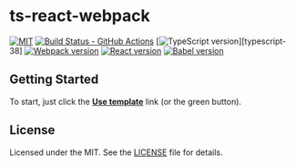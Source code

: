 # ts-react-webpack

[![MIT][license-badge]][LICENSE]
[![Build Status - GitHub Actions][gha-badge]][gha-ci]
[![TypeScript version][ts-badge]][typescript-38]
[![Webpack version][webpack-badge]][webpack-4]
[![React version][react-badge]][react-16]
[![Babel version][babel-badge]][babel-7]

## Getting Started
To start, just click the **[Use template][repo-template-action]** link (or the green button).

## License
Licensed under the MIT. See the [LICENSE](https://github.com/CodingSolo/ts-react-webpack/blob/master/LICENSE) file for details.

[ts-badge]: https://img.shields.io/badge/TypeScript-3.8-blue.svg
[typescript-37]: https://www.typescriptlang.org/docs/handbook/release-notes/typescript-3-7.html
[webpack-badge]: https://img.shields.io/badge/Webpack-4.4-blue.svg
[webpack-4]: https://webpack.js.org/guides/getting-started/
[react-badge]: https://img.shields.io/badge/React-16-blue.svg
[react-16]: https://reactjs.org/docs/getting-started.html
[babel-badge]: https://img.shields.io/badge/Babel-7.8-blue.svg
[babel-7]: https://babeljs.io/docs/en/index.html
[gh-actions]: https://github.com/features/actions
[license-badge]: https://img.shields.io/badge/license-MIT-blue.svg
[license]: https://github.com/CodingSolo/ts-react-webpack/blob/master/LICENSE
[gha-badge]: https://img.shields.io/endpoint.svg?url=https%3A%2F%2Factions-badge.atrox.dev%2CodingSolo%2Fts-react-webpack%2Fbadge&style=flat
[gha-ci]: https://github.com/CodingSolo/ts-react-webpack/workflows/.github/workflows/nodejs.yml/badge.svg?branch=develop

[repo-template-action]: https://github.com/CodingSolo/ts-react-webpack/generate
